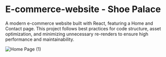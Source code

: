# E-commerce-website - Shoe Palace
A modern e-commerce website built with React, featuring a Home and Contact page. This project follows best practices for code structure, asset optimization, and minimizing unnecessary re-renders to ensure high performance and maintainability.

![Home Page (1)](https://github.com/user-attachments/assets/deb2fe88-551c-402d-a1dd-149b9e0d165e)
